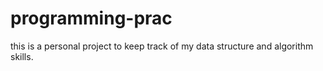 # programming-prac

this is a personal project to keep track of my data structure and algorithm skills.
